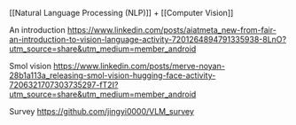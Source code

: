 [[Natural Language Processing (NLP)]] + [[Computer Vision]]

An introduction
https://www.linkedin.com/posts/aiatmeta_new-from-fair-an-introduction-to-vision-language-activity-7201264894791335938-8LnO?utm_source=share&utm_medium=member_android

Smol vision
https://www.linkedin.com/posts/merve-noyan-28b1a113a_releasing-smol-vision-hugging-face-activity-7206321707303735297-fT2I?utm_source=share&utm_medium=member_android

Survey
https://github.com/jingyi0000/VLM_survey


